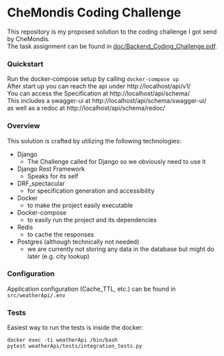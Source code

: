 # CheMondis Coding Challenge
This repository is my proposed solution to the coding challenge I got send by CheMondis.   
The task assignment can be found in [doc/Backend_Coding_Challenge.pdf](doc/Backend_Coding_Challenge.pdf).

### Quickstart
Run the docker-compose setup by calling `docker-compose up`  
After start up you can reach the api under http://localhost/api/v1/  
You can access the Specification at http://localhost/api/schema/  
This includes a swagger-ui at http://localhost/api/schema/swagger-ui/  
as well as a redoc at http://localhost/api/schema/redoc/  

### Overview
This solution is crafted by utilizing the following technologies:
- Django
  - The Challenge called for Django so we obviously need to use it
- Django Rest Framework
  - Speaks for its self
- DRF_spectacular
  - for specification generation and accessibility
- Docker
  - to make the project easily executable
- Docker-compose
  - to easily run the project and its dependencies
- Redis
  - to cache the responses
- Postgres (although technically not needed)
  - we are currently not storing any data in the database but might do later (e.g. city lookup)

### Configuration
Application configuration (Cache_TTL, etc.) can be found in `src/weatherApi/.env`

### Tests
Easiest way to run the tests is inside the docker:
```
docker exec -ti weatherApi /bin/bash
pytest weatherApi/tests/integration_tests.py
```
